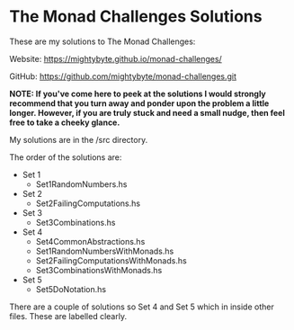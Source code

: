 # The Monad Challenges Solutions

These are my solutions to The Monad Challenges:

Website: https://mightybyte.github.io/monad-challenges/

GitHub: https://github.com/mightybyte/monad-challenges.git

**NOTE: If you've come here to peek at the solutions I would strongly recommend that you turn away and ponder upon the problem a little longer. However, if you are truly stuck and need a small nudge, then feel free to take a cheeky glance.**

My solutions are in the /src directory.

The order of the solutions are:
  
  - Set 1
    - Set1RandomNumbers.hs
  - Set 2
    - Set2FailingComputations.hs
  - Set 3
    - Set3Combinations.hs
  - Set 4
    - Set4CommonAbstractions.hs
    - Set1RandomNumbersWithMonads.hs
    - Set2FailingComputationsWithMonads.hs
    - Set3CombinationsWithMonads.hs
  - Set 5
    - Set5DoNotation.hs

There are a couple of solutions so Set 4 and Set 5 which in inside other files. These are labelled clearly.

